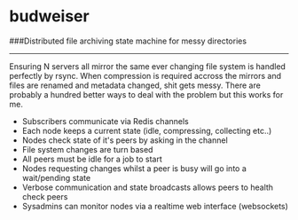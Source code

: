 # budweiser

###Distributed file archiving state machine for messy directories

----

Ensuring N servers all mirror the same ever changing file system is handled perfectly by rsync. When compression is required accross the mirrors and files are renamed and metadata changed, shit gets messy. There are probably a hundred better ways to deal with the problem but this works for me.

- Subscribers communicate via Redis channels
- Each node keeps a current state (idle, compressing, collecting etc..)
- Nodes check state of it's peers by asking in the channel
- File system changes are turn based
- All peers must be idle for a job to start
- Nodes requesting changes whilst a peer is busy will go into a wait/pending state
- Verbose communication and state broadcasts allows peers to health check peers
- Sysadmins can monitor nodes via a realtime web interface (websockets)
